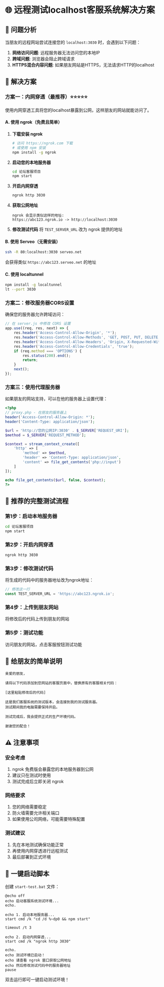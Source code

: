 # 🌐 远程测试localhost客服系统解决方案

## 🚨 问题分析

当朋友的远程网站尝试连接您的 `localhost:3030` 时，会遇到以下问题：

1. **网络访问问题**: 远程服务器无法访问您的本地IP
2. **跨域问题**: 浏览器会阻止跨域请求
3. **HTTPS混合内容问题**: 如果朋友网站是HTTPS，无法请求HTTP的localhost

## 🔧 解决方案

### 方案一：内网穿透（最推荐）⭐⭐⭐⭐⭐

使用内网穿透工具将您的localhost暴露到公网，这样朋友的网站就能访问了。

#### A. 使用 ngrok（免费且简单）

1. **下载安装 ngrok**
   ```bash
   # 访问 https://ngrok.com 下载
   # 或使用 npm 安装
   npm install -g ngrok
   ```

2. **启动您的本地服务器**
   ```bash
   cd 论坛客服项目
   npm start
   ```

3. **开启内网穿透**
   ```bash
   ngrok http 3030
   ```

4. **获取公网地址**
   ```
   ngrok 会显示类似这样的地址:
   https://abc123.ngrok.io -> http://localhost:3030
   ```

5. **修改测试代码**
   将 `TEST_SERVER_URL` 改为 ngrok 提供的地址

#### B. 使用 Serveo（无需安装）

```bash
ssh -R 80:localhost:3030 serveo.net
```

会获得类似 `https://abc123.serveo.net` 的地址

#### C. 使用 localtunnel

```bash
npm install -g localtunnel
lt --port 3030
```

### 方案二：修改服务器CORS设置

确保您的服务器允许跨域访问：

```javascript
// 在 server.js 中修改 CORS 设置
app.use((req, res, next) => {
    res.header('Access-Control-Allow-Origin', '*');
    res.header('Access-Control-Allow-Methods', 'GET, POST, PUT, DELETE, OPTIONS');
    res.header('Access-Control-Allow-Headers', 'Origin, X-Requested-With, Content-Type, Accept');
    res.header('Access-Control-Allow-Credentials', 'true');
    if (req.method === 'OPTIONS') {
        res.status(200).end();
        return;
    }
    next();
});
```

### 方案三：使用代理服务器

如果朋友的网站支持，可以在他的服务器上设置代理：

```php
<?php
// proxy.php - 在朋友的服务器上
header('Access-Control-Allow-Origin: *');
header('Content-Type: application/json');

$url = 'http://您的公网IP:3030' . $_SERVER['REQUEST_URI'];
$method = $_SERVER['REQUEST_METHOD'];

$context = stream_context_create([
    'http' => [
        'method' => $method,
        'header' => 'Content-Type: application/json',
        'content' => file_get_contents('php://input')
    ]
]);

echo file_get_contents($url, false, $context);
?>
```

## 🚀 推荐的完整测试流程

### 第1步：启动本地服务器
```bash
cd 论坛客服项目
npm start
```

### 第2步：开启内网穿透
```bash
ngrok http 3030
```

### 第3步：修改测试代码
将生成的代码中的服务器地址改为ngrok地址：

```javascript
// 修改这一行
const TEST_SERVER_URL = 'https://abc123.ngrok.io';
```

### 第4步：上传到朋友网站
将修改后的代码上传到朋友的网站

### 第5步：测试功能
访问朋友的网站，点击客服按钮测试功能

## 📝 给朋友的简单说明

```
亲爱的朋友，

请将以下代码添加到您网站的客服页面中，替换原有的客服相关代码：

[这里粘贴修改后的代码]

这是我们客服系统的测试版本，会连接到我的测试服务器。
测试期间我的电脑需要保持开启。

测试完成后，我会提供正式的生产环境代码。

谢谢您的配合！
```

## ⚠️ 注意事项

### 安全考虑
1. ngrok 免费版会暴露您的本地服务器到公网
2. 建议只在测试时使用
3. 测试完成后立即关闭 ngrok

### 网络要求
1. 您的网络需要稳定
2. 防火墙需要允许相关端口
3. 如果使用公司网络，可能需要特殊配置

### 测试建议
1. 先在本地测试确保功能正常
2. 再使用内网穿透进行远程测试
3. 最后部署到正式环境

## 🎯 一键启动脚本

创建 `start-test.bat` 文件：

```batch
@echo off
echo 启动客服系统测试环境...
echo.

echo 1. 启动本地服务器...
start cmd /k "cd /d %~dp0 && npm start"

timeout /t 3

echo 2. 启动内网穿透...
start cmd /k "ngrok http 3030"

echo.
echo 测试环境已启动！
echo 请查看 ngrok 窗口获取公网地址
echo 然后修改测试代码中的服务器地址
pause
```

双击运行即可一键启动测试环境！
